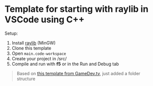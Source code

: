 # Template for starting with raylib in VSCode using C++

Setup:

1. Install [raylib](https://www.raylib.com/) (MinGW)
2. Clone this template
3. Open ```main.code-workspace```
4. Create your project in /src/
5. Compile and run with **f5** or in the Run and Debug tab

> Based on [this template from GameDev.tv](https://gitlab.com/GameDevTV/CPPCourse/vscode-template), just added a folder structure